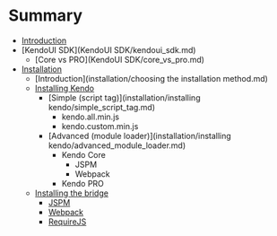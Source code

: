 # Summary

* [Introduction](README.md)
* [KendoUI SDK](KendoUI SDK/kendoui_sdk.md)
   * [Core vs PRO](KendoUI SDK/core_vs_pro.md)
* [Installation](installation/installation.md)
   * [Introduction](installation/choosing the installation method.md)
   * [Installing Kendo](installation/installing_kendo.md)
       * [Simple (script tag)](installation/installing kendo/simple_script_tag.md)
           * kendo.all.min.js
           * kendo.custom.min.js
       * [Advanced (module loader)](installation/installing kendo/advanced_module_loader.md)
           * Kendo Core
               * JSPM
               * Webpack
           * Kendo PRO
   * [Installing the bridge](installation/installing_the_bridge.md)
       * [JSPM](installation/jspm.md)
       * [Webpack](installation/webpack.md)
       * [RequireJS](installation/requirejs.md)

